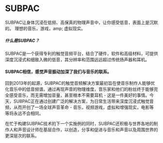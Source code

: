 # SUBPAC

SUBPAC让身体沉浸在低频、高保真的物理声音中，让你感受低音，表面上是沉默的。 理想的音乐，游戏，amp; 虚拟现实。 

##### 什么是SUBPAC？
SUBPAC是一个获得专利的触觉音频平台，结合了硬件，软件和高级材料，可提供深度沉浸式和细致入微的低音，其分辨率和范围远远超过传统扬声器和耳机。

#### SUBPAC相信，感觉声音振动加深了我们与音乐的联系。 

回到2013年的起源，SUBPAC的触觉音频解决方案最初旨在使音乐制作人能够优化音乐中的低音频谱。通过再现声音的物理维度，音乐家和他们的粉丝终于能够完全感受音乐，而无需增加音量，甚至根本不需要耳机 - 这是一件美好的事情。今天，SUBPAC正在通过创建广泛的解决方案，为日常生活带来深度沉浸式触觉音频，从而开创了一场全球声音革命 - 音乐，视频游戏，虚拟和增强现实，电影等等将永远不会相同。

在忙于构建SUBPAC技术的下一个实施例的同时，SUBPAC还积极与世界各地的制作人和声音设计师在基层合作，以创造，分享和促进与音乐和声音以及周围世界的更深层次的联系。
